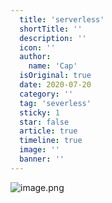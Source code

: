 ```yaml
---
  title: 'serverless'
  shortTitle: ''
  description: ''
  icon: ''
  author:
    name: 'Cap'
  isOriginal: true
  date: 2020-07-20
  category: ''
  tag: 'severless'
  sticky: 1
  star: false
  article: true
  timeline: true
  image: ''
  banner: ''
---
```


  ![image.png](https://cdn.nlark.com/yuque/0/2020/png/297368/1595232634838-b444c4b4-8829-4499-a33a-8cf823b711c7.png#align=left&display=inline&height=395&name=image.png&originHeight=395&originWidth=720&size=329705&status=done&style=none&width=720)
